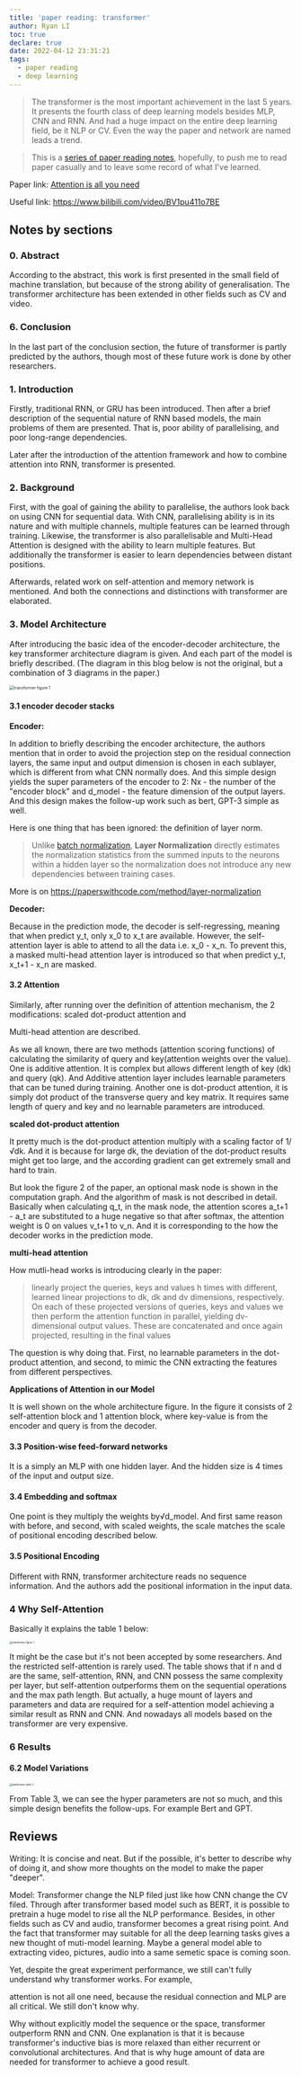 ```yaml
---
title: 'paper reading: transformer'
author: Ryan LI
toc: true
declare: true
date: 2022-04-12 23:31:21
tags:
  - paper reading
  - deep learning
---
```


> The transformer is the most important achievement in the last 5 years. It presents the fourth class of deep learning models besides MLP, CNN and RNN. And had a huge impact on the entire deep learning field, be it NLP or CV. Even the way the paper and network are named leads a trend.

> This is a [series of paper reading notes](https://daydreamatnight.github.io/2022/04/02/paper-reading-start/), hopefully, to push me to read paper casually and to leave some record of what I've learned.

<!-- more -->

Paper link: [Attention is all you need](https://proceedings.neurips.cc/paper/7181-attention-is-all-you-need) 

Useful link: https://www.bilibili.com/video/BV1pu411o7BE

## Notes by sections

### 0. Abstract 

According to the abstract, this work is first presented in the small field of machine translation, but because of the strong ability of generalisation. The transformer architecture has been extended in other fields such as CV and video.

### 6. Conclusion

In the last part of the conclusion section, the future of transformer is partly predicted by the authors, though most of these future work is done by other researchers.

### 1. Introduction

Firstly, traditional RNN, or GRU has been introduced. Then after a brief description of the sequential nature of RNN based models, the main problems of them are presented. That is, poor ability of parallelising, and poor long-range dependencies.

Later after the introduction of the attention framework and how to combine attention into RNN, transformer is presented.

### 2. Background

First, with the goal of gaining the ability to parallelise, the authors look back on using CNN for sequential data. With CNN, parallelising ability is in its nature and with multiple channels, multiple features can be learned through training. Likewise, the transformer is also parallelisable and Multi-Head Attention is designed with the ability to learn multiple features. But additionally the transformer is easier to learn dependencies between distant positions. 

Afterwards, related work on self-attention and memory network is mentioned. And both the connections and distinctions with transformer are elaborated.

### 3. Model Architecture

After introducing the basic idea of the encoder-decoder architecture, the key transformer architecture diagram is given. And each part of the model is briefly described. (The diagram in this blog below is not the original, but a combination of 3 diagrams in the paper.)

<img src="transformer.png" alt="transformer figure 1" style="zoom:50%;" />

#### 3.1 encoder decoder stacks

**Encoder:**

In addition to briefly describing the encoder architecture, the authors mention that in order to avoid the projection step on the residual connection layers, the same input and output dimension is chosen in each sublayer, which is different from what CNN normally does. And this simple design yields the super parameters of the encoder to 2: Nx - the number of the "encoder block" and d_model - the feature dimension of the output layers. And this design makes the follow-up work such as bert, GPT-3 simple as well.

Here is one thing that has been ignored: the definition of layer norm. 

> Unlike [batch normalization](https://paperswithcode.com/method/batch-normalization), **Layer Normalization** directly estimates the normalization statistics from the summed inputs to the neurons within a hidden layer so the normalization does not introduce any new dependencies between training cases. 

More is on https://paperswithcode.com/method/layer-normalization

**Decoder:**

Because in the prediction mode, the decoder is self-regressing, meaning that when predict y_t, only x_0 to x_t are available. However, the self-attention layer is able to attend to all the data i.e. x_0 - x_n. To prevent this, a masked multi-head attention layer is introduced so that when predict y_t, x_t+1 - x_n are masked.

#### 3.2 Attention

Similarly, after running over the definition of attention mechanism, the 2 modifications: scaled dot-product attention and 

Multi-head attention are described.

As we all known, there are two methods (attention scoring functions) of calculating the similarity of query and key(attention weights over the value). One is additive attention. It is complex but allows different length of key (dk) and query (qk). And Additive attention layer includes learnable parameters that can be tuned during training. Another one is dot-product attention, it is simply dot product of the transverse query and key matrix. It requires same length of query and key and no learnable parameters are introduced. 

**scaled dot-product attention**

It pretty much is the dot-product attention multiply with a scaling factor of 1/√dk. And it is because for large dk, the deviation of the dot-product results might get too large, and the according gradient can get extremely small and hard to train.

But look the figure 2 of the paper, an optional mask node is shown in the computation graph. And the algorithm of mask is not described in detail. Basically when calculating q_t, in the mask node, the attention scores a_t+1 - a_t are substituted to a huge negative so that after softmax, the attention weight is 0 on values v_t+1 to v_n. And it is corresponding to the how the decoder works in the prediction mode.

**multi-head attention**

How mutli-head works is introducing clearly in the paper:

> linearly project the queries, keys and values h times with different, learned linear projections to dk, dk and dv dimensions, respectively. On each of these projected versions of queries, keys and values we then perform the attention function in parallel, yielding dv-dimensional output values. These are concatenated and once again projected, resulting in the final values

The question is why doing that. First, no learnable parameters in the dot-product attention, and second, to mimic the CNN extracting the features from different perspectives.

**Applications of Attention in our Model**

It is well shown on the whole architecture figure. In the figure it consists of 2 self-attention block and 1 attention block, where key-value is from the encoder and query is from the decoder.

#### 3.3 Position-wise feed-forward networks

It is a simply an MLP with one hidden layer. And the hidden size is 4 times of the input and output size.

#### 3.4 Embedding and softmax

One point is they multiply the weights by√d_model. And first same reason with before, and second, with scaled weights, the scale matches the scale of positional encoding described below.

#### 3.5 Positional Encoding

Different with RNN, transformer architecture reads no sequence information. And the authors add the positional information in the input data.

### 4 Why Self-Attention

Basically it explains the table 1 below:

<img src="transformer table1.png" alt="transformer figure 1" style="zoom:30%;" />

It might be the case but it's not been accepted by some researchers. And the restricted self-attention is rarely used. The table shows that if n and d are the same, self-attention, RNN, and CNN possess the same complexity per layer, but self-attention outperforms them on the sequential operations and the max path length. But actually, a huge mount of layers and parameters  and data are required for a self-attention model achieving a similar result as RNN and CNN. And nowadays all models based on the transformer are very expensive. 

### 6 Results

#### 6.2 Model Variations

<img src="transformer table 3.png" alt="transformer table 3" style="zoom:30%;" />

From Table 3, we can see the hyper parameters are not so much, and this simple design benefits the follow-ups. For example Bert and GPT.

## Reviews

Writing: It is concise and neat. But if the possible, it's better to describe why of doing it, and show more thoughts on the model to make the paper "deeper". 

Model: Transformer change the NLP filed just like how CNN change the CV filed. Through after transformer based model such as BERT, it is possible to pretrain a huge model to rise all the NLP performance. Besides, in other fields such as CV and audio, transformer becomes a great rising point. And the fact that transformer may suitable for all the deep learning tasks gives a new thought of muti-model learning. Maybe a general model able to extracting video, pictures, audio into a same semetic space is coming soon.

Yet, despite the great experiment performance, we still can't fully understand why transformer works. For example, 

attention is not all one need, because the residual connection and MLP are all critical. We still don't know why.

Why without explicitly model the sequence or the space, transformer outperform RNN and CNN. One explanation is that it is because transformer's inductive bias is more relaxed than either recurrent or convolutional architectures. And that is why huge amount of data are needed for transformer to achieve a good result.
